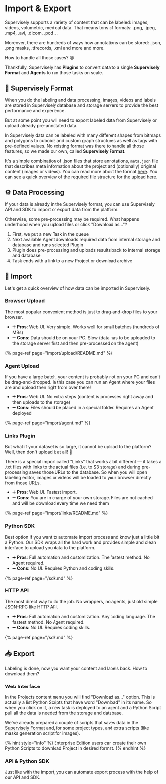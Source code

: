 # Import & Export

Supervisely supports a variety of content that can be labeled: images, videos, volumetric, medical data. That means tons of formats: .png, .jpeg, .mp4, .avi, .dicom, .pcd ... 

Moreover, there are hundreds of ways how annotations can be stored: .json, .png masks, .tfrecords, .xml and more and more.

How to handle all those cases? 😓

Thankfully, Supervisely has **Plugins** to convert data to a single **Supervisely Format** and **Agents** to run those tasks on scale.

## 🤖 Supervisely Format

When you do the labeling and data processing, images, videos and labels are stored in Supervisely database and storage servers to provide the best performance and experience.

But at some point you will need to export labeled data from Supervisely or upload already pre-annotated data.

In Supervisely data can be labeled with many different shapes from bitmaps and polygons to cuboids and custom graph structures as well as tags with pre-defined values. No existing format was there to handle all those features, so we made our own, called **Supervisely Format**.

It's a simple combination of .json files that store annotations, `meta.json` file that describes meta information about the project and (optionally) original content (images or videos). You can read more about the format [here](./Annotation-JSON-format/00_ann_format_navi.md). You can see a quick overview of the required file structure for the upload [here](./import/formats/supervisely.md).

## ⚙ Data Processing

If your data is already in the Supervisely format, you can use Supervisely API and SDK to import or export data from the platform.

Otherwise, some pre-processing may be required. What happens underhood when you upload files or click "Download as..."?

1. First, we put a new Task in the queue
2. Next available Agent downloads required data from internal storage and database and runs selected Plugin
3. Plugin does pre-processing and uploads results back to internal storage and database
4. Task ends with a link to a new Project or download archive

## 📂 Import

Let's get a quick overview of how data can be imported in Supervisely.

### Browser Upload

The most popular convenient method is just to drag-and-drop files to your browser.

- ➕ **Pros**: Web UI. Very simple. Works well for small batches (hundreds of MBs)
- ➖ **Cons**: Data should be on your PC. Slow (data has to be uploaded to the storage server first and then pre-processed on the agent)

{% page-ref page="import/upload/README.md" %}

### Agent Upload

If you have a large batch, your content is probably not on your PC and can't be drag-and-dropped. In this case you can run an Agent where your files are and upload then right from over there!

- ➕ **Pros**: Web UI. No extra steps (content is processes right away and then uploads to the storage)
- ➖ **Cons**: Files should be placed in a special folder. Requires an Agent deployed

{% page-ref page="import/agent.md" %}

### Links Plugin

But what if your dataset is so large, it cannot be upload to the platform? Well, then don't upload it at all! 🙂

There is a special import called "Links" that works a bit different — it takes a .txt files with links to the actual files (i.e. to S3 storage) and during pre-processing saves those URLs to the database. So when you will open labeling editor, images or videos will be loaded to your browser directly from those URLs.

- ➕ **Pros**: Web UI. Fastest import.
- ➖ **Cons**: You are in charge of your own storage. Files are not cached and will be download every time we need them

{% page-ref page="import/links/README.md" %}

### Python SDK

Best option if you want to automate import process and know just a little bit a Python. Our SDK wraps all the hard work and provides simple and clean interface to upload you data to the platform.

- ➕ **Pros**: Full automation and customization. The fastest method. No Agent required.
- ➖ **Cons**: No UI. Requires Python and coding skills.

{% page-ref page="/sdk.md" %}

### HTTP API

The most direct way to do the job. No wrappers, no agents, just old simple JSON-RPC like HTTP API.

- ➕ **Pros**: Full automation and customization. Any coding language. The fastest method. No Agent required.
- ➖ **Cons**: No UI. Requires coding skills.

{% page-ref page="/sdk.md" %}

## 📥 Export

Labeling is done, now you want your content and labels back. How to download them?

### Web Interface

In the Projects content menu you will find "Download as..." option. This is actually a list Python Scripts that have word "Download" in its name. So when you click on it, a new task is deployed to an agent and a Python Script pull all the data is needed from the storage and database.

We've already prepared a couple of scripts that saves data in the [Supervisely Format](supervisely-format.md) and, for some project types, and extra scripts (like masks generation script for images).

{% hint style="info" %}
Enterprise Edition users can create their own Python Scripts to download Project in desired format.
{% endhint %}

### API & Python SDK

Just like with the import, you can automate export process with the help of our API and SDK.
